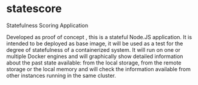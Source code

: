 # statescore
Statefulness Scoring Application


Developed as proof of concept , this is a stateful Node.JS application.
It is intended to be deployed as base image, it will be used as a test for the degree of statefulness of a containerized
system.
It will run on one or multiple Docker engines and will graphically show detailed information
about the past state available: from the local storage, from the remote storage or the local memory
and will check the information available from other instances running in the same cluster.
